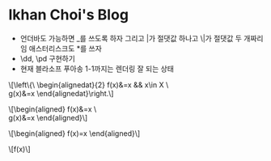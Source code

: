 # Ikhan Choi's Blog



- 언더바도 가능하면 \_를 쓰도록 하자 그리고 \|가 절댓값 하나고 \\|가 절댓값 두 개짜리임 애스터리스크도 \*를 쓰자
- \dd, \pd 구현하기
- 현재 블라소프 푸아송 1-1까지는 렌더링 잘 되는 상태




\\[\left\\{\ \begin{alignedat}{2}
f(x)&=x  &&  x\in X \\\
g(x)&=x
\end{alignedat}\right.\\]

\\[\begin{aligned}
f(x)&=x \\\
g(x)&=x
\end{aligned}\\]

\\[\begin{aligned}
f(x)=x
\end{aligned}\\]

\\[f(x)\\]